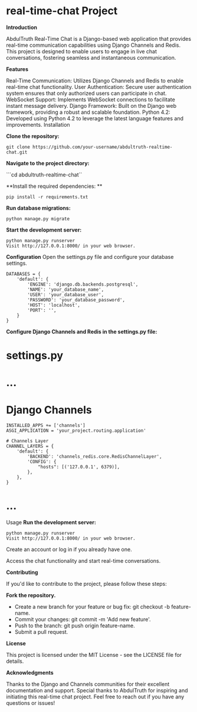 # real-time-chat Project


**Introduction**

AbdulTruth Real-Time Chat is a Django-based web application that provides real-time communication capabilities using Django Channels and Redis. This project is designed to enable users to engage in live chat conversations, fostering seamless and instantaneous communication.

**Features**

Real-Time Communication: Utilizes Django Channels and Redis to enable real-time chat functionality.
User Authentication: Secure user authentication system ensures that only authorized users can participate in chat.
WebSocket Support: Implements WebSocket connections to facilitate instant message delivery.
Django Framework: Built on the Django web framework, providing a robust and scalable foundation.
Python 4.2: Developed using Python 4.2 to leverage the latest language features and improvements.
Installation

**Clone the repository:**
```
git clone https://github.com/your-username/abdultruth-realtime-chat.git
```
**Navigate to the project directory:**

```cd abdultruth-realtime-chat``

**Install the required dependencies:
**
```
pip install -r requirements.txt
```
**Run database migrations:**
```
python manage.py migrate
```
**Start the development server:**
```
python manage.py runserver
Visit http://127.0.0.1:8000/ in your web browser.
```
**Configuration**
Open the settings.py file and configure your database settings.

```
DATABASES = {
    'default': {
        'ENGINE': 'django.db.backends.postgresql',
        'NAME': 'your_database_name',
        'USER': 'your_database_user',
        'PASSWORD': 'your_database_password',
        'HOST': 'localhost',
        'PORT': '',
    }
}
```
**Configure Django Channels and Redis in the settings.py file:**

# settings.py

# ...

# Django Channels
```
INSTALLED_APPS += ['channels']
ASGI_APPLICATION = 'your_project.routing.application'

# Channels Layer
CHANNEL_LAYERS = {
    'default': {
        'BACKEND': 'channels_redis.core.RedisChannelLayer',
        'CONFIG': {
            "hosts": [('127.0.0.1', 6379)],
        },
    },
}
```
# ...
Usage
**Run the development server:**
```
python manage.py runserver
Visit http://127.0.0.1:8000/ in your web browser.
```
Create an account or log in if you already have one.

Access the chat functionality and start real-time conversations.

**Contributing**

If you'd like to contribute to the project, please follow these steps:

**Fork the repository.** 
+ Create a new branch for your feature or bug fix: git checkout -b feature-name.
+ Commit your changes: git commit -m 'Add new feature'.
+ Push to the branch: git push origin feature-name.
+ Submit a pull request.

**License**

This project is licensed under the MIT License - see the LICENSE file for details.

**Acknowledgments**

Thanks to the Django and Channels communities for their excellent documentation and support.
Special thanks to AbdulTruth for inspiring and initiating this real-time chat project.
Feel free to reach out if you have any questions or issues!
